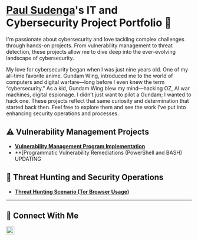 # <a href="https://www.linkedin.com/in/paulsudenga/">Paul Sudenga</a>'s IT and Cybersecurity Project Portfolio 🔐

I'm passionate about cybersecurity and love tackling complex challenges through hands-on projects. From vulnerability management to threat detection, these projects allow me to dive deep into the ever-evolving landscape of cybersecurity.

My love for cybersecurity began when I was just nine years old. One of my all-time favorite anime, Gundam Wing, introduced me to the world of computers and digital warfare—long before I even knew the term “cybersecurity.” As a kid, Gundam Wing blew my mind—hacking OZ, AI war machines, digital espionage. I didn’t just want to pilot a Gundam; I wanted to hack one.
These projects reflect that same curiosity and determination that started back then. Feel free to explore them and see the work I’ve put into enhancing security operations and processes.


## ⚠️ Vulnerability Management Projects

- **[Vulnerability Management Program Implementation](https://github.com/PaulSudenga/Vulnerability-Management-Program)**
- **[Programmatic Vulnerability Remediations (PowerShell and BASH) UPDATING

## 🚨 Threat Hunting and Security Operations

- **[Threat Hunting Scenario (Tor Browser Usage)](https://github.com/PaulSudenga/Threat-Hunting-Scenario-Tor)**

<hr/>

## 🤳 Connect With Me


[<img align="left" alt="Paul Sudenga | LinkedIn" width="22px" src="https://cdn.jsdelivr.net/npm/simple-icons@v3/icons/linkedin.svg" />][linkedin]


[twitter]: https://twitter.com/___________
[youtube]: https://www.youtube.com/c/___________
[instagram]: https://www.instagram.com/___________
[linkedin]: https://linkedin.com/in/paulsudenga

<!--
<img width="35" alt="image" src="https://github.com/user-attachments/assets/2f41c7cd-5ea8-4475-b451-a37161b6c3fb"> 
<img width="35" alt="image" src="https://github.com/user-attachments/assets/77649969-9910-4994-8b96-74a116cfb2a8">
-->
